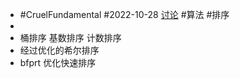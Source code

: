 - #CruelFundamental #2022-10-28 [讨论](https://github.com/CYZH1307/CruelFundamental/tree/main/homework/202210/28) #算法 #排序
-
- 桶排序 基数排序 计数排序
- 经过优化的希尔排序
- bfprt 优化快速排序